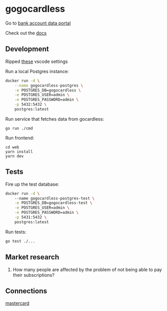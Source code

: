 # gogocardless

Go to [bank account data portal](https://bankaccountdata.gocardless.com/overview/)

Check out the [docs](https://developer.gocardless.com/bank-account-data/quick-start-guide)

## Development

Ripped [these](https://www.arhea.net/posts/2023-08-24-golang-vscode-configuration/) vscode settings

Run a local Postgres instance:

```bash
docker run -d \
    --name gogocardless-postgres \
    -e POSTGRES_DB=gogocardless \
    -e POSTGRES_USER=admin \
    -e POSTGRES_PASSWORD=admin \
    -p 5432:5432 \
    postgres:latest
```

Run service that fetches data from gocardless:

```
go run ./cmd
```

Run frontend:

```
cd web
yarn install
yarn dev
```

## Tests

Fire up the test database:

```bash
docker run -d \          
    --name gogocardless-postgres-test \
    -e POSTGRES_DB=gogocardless-test \
    -e POSTGRES_USER=admin \
    -e POSTGRES_PASSWORD=admin \
    -p 5431:5432 \
    postgres:latest
```

Run tests:

```bash
go test ./...
```

## Market research

1. How many people are affected by the problem of not being able to pay their subscriptions?

## Connections

[mastercard](https://developer.mastercard.com/open-banking-europe/documentation/unlicensed/aiia-data/)
